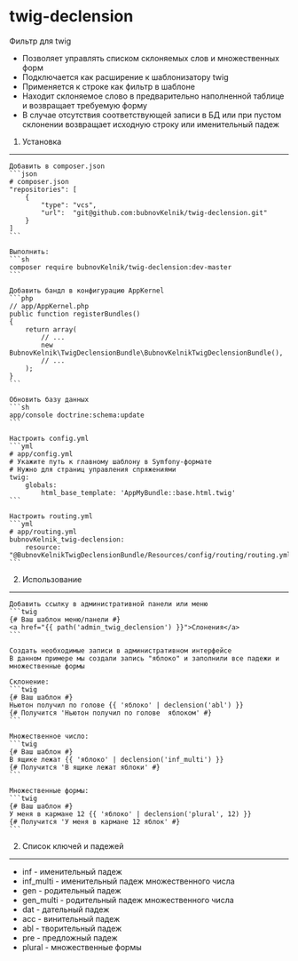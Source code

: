 # twig-declension

Фильтр для twig

* Позволяет управлять списком склоняемых слов и множественных форм
* Подключается как расширение к шаблонизатору twig
* Применяется к строке как фильтр в шаблоне
* Находит склоняемое слово в предварительно наполненной таблице и возвращает требуемую форму
* В случае отсутствия соответствующей записи в БД или при пустом склонении возвращает исходную строку или именительный падеж 

1) Установка
----------------------------------
    Добавить в composer.json
    ```json
    # composer.json
    "repositories": [
        {
            "type": "vcs",
            "url":  "git@github.com:bubnovKelnik/twig-declension.git"
        }
    ]
    ```

    Выполнить:
    ```sh
    composer require bubnovKelnik/twig-declension:dev-master
    ```

    Добавить бандл в конфигурацию AppKernel
    ```php
    // app/AppKernel.php
    public function registerBundles()
    {
        return array(
            // ...
            new BubnovKelnik\TwigDeclensionBundle\BubnovKelnikTwigDeclensionBundle(),
            // ...
        );
    }
    ```

    Обновить базу данных
    ```sh
    app/console doctrine:schema:update
    ```
    
    Настроить config.yml
    ```yml
    # app/config.yml
    # Укажите путь к главному шаблону в Symfony-формате
    # Нужно для страниц управления спряжениями
    twig:
        globals:
            html_base_template: 'AppMyBundle::base.html.twig'
    ```

    Настроить routing.yml
    ```yml
    # app/routing.yml
    bubnovKelnik_twig-declension:
        resource: "@BubnovKelnikTwigDeclensionBundle/Resources/config/routing/routing.yml"
    ```

2) Использование
-------------------------------------
    Добавить ссылку в административной панели или меню
    ```twig
    {# Ваш шаблон меню/панели #}
    <a href="{{ path('admin_twig_declension') }}">Слонения</a>
    ```

    Создать необходимые записи в административном интерфейсе
    В данном примере мы создали запись "яблоко" и заполнили все падежи и множественные формы

    Склонение:
    ```twig
    {# Ваш шаблон #}
    Ньютон получил по голове {{ 'яблоко' | declension('abl') }}
    {# Получится 'Ньютон получил по голове  яблоком' #}
    ```

    Множественное число:
    ```twig
    {# Ваш шаблон #}
    В ящике лежат {{ 'яблоко' | declension('inf_multi') }}
    {# Получится 'В ящике лежат яблоки' #}
    ```

    Множественные формы:
    ```twig
    {# Ваш шаблон #}
    У меня в кармане 12 {{ 'яблоко' | declension('plural', 12) }}
    {# Получится 'У меня в кармане 12 яблок' #}
    ```

2) Список ключей и падежей
-------------------------------------
* inf         - именительный падеж
* inf_multi   - именительный падеж множественного числа
* gen         - родительный падеж
* gen_multi   - родительный падеж множественного числа
* dat         - дательный падеж
* acc         - винительный падеж
* abl         - творительный падеж
* pre         - предложный падеж
* plural      - множественные формы